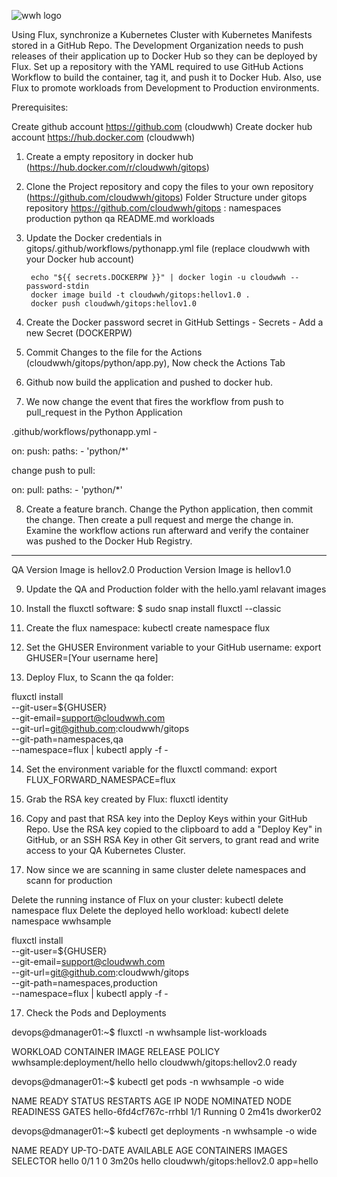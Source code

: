 ![wwh logo](https://cloudwwh.com/wp-content/uploads/2019/10/cropped-logo-3.png)

Using Flux, synchronize a Kubernetes Cluster with Kubernetes Manifests stored in a GitHub Repo. The Development Organization needs to push releases of their application up to Docker Hub so they can be deployed by Flux. Set up a repository with the YAML required to use GitHub Actions Workflow to build the container, tag it, and push it to Docker Hub.
Also, use Flux to promote workloads from Development to Production environments.

Prerequisites:

Create github account https://github.com (cloudwwh)
Create docker hub account https://hub.docker.com (cloudwwh)

1. Create a empty repository in docker hub (https://hub.docker.com/r/cloudwwh/gitops)

2. Clone the Project repository and copy the files to your own repository (https://github.com/cloudwwh/gitops)
   Folder Structure under gitops repository https://github.com/cloudwwh/gitops : namespaces  production  python  qa  README.md  workloads 

3. Update the Docker credentials in gitops/.github/workflows/pythonapp.yml file (replace cloudwwh with your Docker hub account)

        echo "${{ secrets.DOCKERPW }}" | docker login -u cloudwwh --password-stdin
        docker image build -t cloudwwh/gitops:hellov1.0 .
        docker push cloudwwh/gitops:hellov1.0

4. Create the Docker password secret in GitHub  Settings - Secrets - Add a new Secret (DOCKERPW)

5. Commit Changes to the file for the Actions (cloudwwh/gitops/python/app.py), Now check the Actions Tab 

6. Github now build the application and pushed to docker hub.

7. We now change the event that fires the workflow from push to pull_request in the Python Application

.github/workflows/pythonapp.yml  -  

on:
  push:
    paths:
    - 'python/*'

change push to pull:

on:
  pull:
    paths:
    - 'python/*'

8. Create a feature branch. Change the Python application, then commit the change. Then create a pull request and merge the change in. Examine the workflow actions run afterward and verify the container was pushed to the Docker Hub Registry.

____________________

QA Version Image is hellov2.0
Production Version Image is hellov1.0


9. Update the QA and Production folder with the hello.yaml relavant images

10. Install the fluxctl software: $ sudo snap install fluxctl --classic

11. Create the flux namespace:  kubectl create namespace flux

12. Set the GHUSER Environment variable to your GitHub username:  export GHUSER=[Your username here]

13. Deploy Flux, to Scann the qa folder:

fluxctl install \
--git-user=${GHUSER} \
--git-email=support@cloudwwh.com \
--git-url=git@github.com:cloudwwh/gitops \
--git-path=namespaces,qa \
--namespace=flux | kubectl apply -f -

14. Set the environment variable for the fluxctl command:  export FLUX_FORWARD_NAMESPACE=flux

15. Grab the RSA key created by Flux:  fluxctl identity

16. Copy and past that RSA key into the Deploy Keys within your GitHub Repo. Use the RSA key copied to the clipboard to add a "Deploy Key" in GitHub, or an SSH RSA Key in other Git servers, to grant read and write access to your QA Kubernetes Cluster.

17. Now since we are scanning in same cluster delete namespaces and scann for production 

Delete the running instance of Flux on your cluster: kubectl delete namespace flux
Delete the deployed hello workload: kubectl delete namespace wwhsample

fluxctl install \
--git-user=${GHUSER} \
--git-email=support@cloudwwh.com \
--git-url=git@github.com:cloudwwh/gitops \
--git-path=namespaces,production \
--namespace=flux | kubectl apply -f -


17. Check the Pods and Deployments

devops@dmanager01:~$ fluxctl -n wwhsample list-workloads

WORKLOAD                    CONTAINER  IMAGE                      RELEASE  POLICY
wwhsample:deployment/hello  hello      cloudwwh/gitops:hellov2.0  ready

devops@dmanager01:~$ kubectl get pods -n wwhsample -o wide

NAME                     READY   STATUS    RESTARTS   AGE     IP       NODE        NOMINATED NODE   READINESS GATES
hello-6fd4cf767c-rrhbl   1/1     Running   0          2m41s   <none>   dworker02   <none>           <none>

devops@dmanager01:~$ kubectl get deployments  -n wwhsample -o wide

NAME    READY   UP-TO-DATE   AVAILABLE   AGE     CONTAINERS   IMAGES                      SELECTOR
hello   0/1     1            0           3m20s   hello        cloudwwh/gitops:hellov2.0   app=hello

